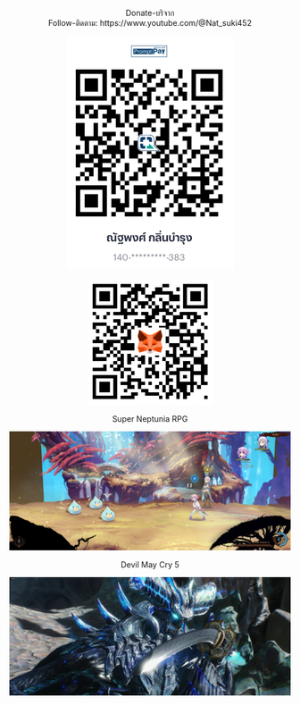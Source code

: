 <p align="center">
  Donate-บริจาก <br> Follow-ติดตาม: https://www.youtube.com/@Nat_suki452
</p>

<p align="center">
  <img src="/img/QR1.png">
</p>

<p align="center">
  <img src="/img/QR2.png">
</p>

<p align="center">
  Super Neptunia RPG
</p>

<p align="center">
  <img src="/img/Super Neptunia RPG.jpg">
</p>

<p align="center">
  Devil May Cry 5
</p>

<p align="center">
  <img src="/img/DMC5.jpg">
</p>


